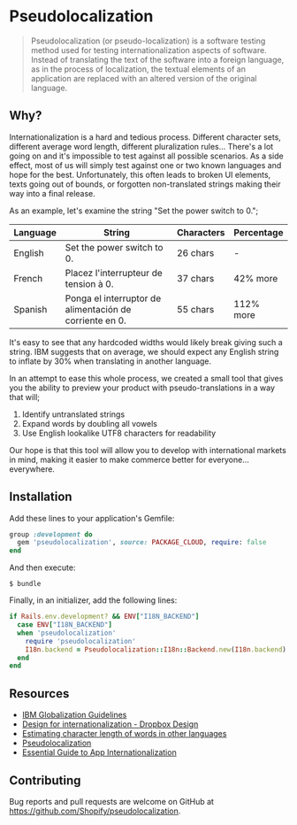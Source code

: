 # Pseudolocalization

> Pseudolocalization (or pseudo-localization) is a software testing method used for testing internationalization aspects of software. Instead of translating the text of the software into a foreign language, as in the process of localization, the textual elements of an application are replaced with an altered version of the original language.

## Why?

Internationalization is a hard and tedious process. Different character sets, different average word length, different pluralization rules... There's a lot going on and it's impossible to test against all possible scenarios. As a side effect, most of us will simply test against one or two known languages and hope for the best. Unfortunately, this often leads to broken UI elements, texts going out of bounds, or forgotten non-translated strings making their way into a final release.

As an example, let's examine the string "Set the power switch to 0.";

| Language | String | Characters | Percentage |
|----------|--------|------------|------------|
| English | Set the power switch to 0. | 26 chars | -
| French | Placez l'interrupteur de tension à 0. | 37 chars | 42% more
| Spanish | Ponga el interruptor de alimentación de corriente en 0. | 55 chars | 112% more

It's easy to see that any hardcoded widths would likely break giving such a string. IBM suggests that on average, we should expect any English string to inflate by 30% when translating in another language.

In an attempt to ease this whole process, we created a small tool that gives you the ability to preview your product with pseudo-translations in a way that will;

1. Identify untranslated strings
2. Expand words by doubling all vowels
3. Use English lookalike UTF8 characters for readability

Our hope is that this tool will allow you to develop with international markets in mind, making it easier to make commerce better for everyone... everywhere.

## Installation

Add these lines to your application's Gemfile:

```ruby
group :development do
  gem 'pseudolocalization', source: PACKAGE_CLOUD, require: false
end
```

And then execute:

    $ bundle

Finally, in an initializer, add the following lines:

```ruby
if Rails.env.development? && ENV["I18N_BACKEND"]
  case ENV["I18N_BACKEND"]
  when 'pseudolocalization'
    require 'pseudolocalization'
    I18n.backend = Pseudolocalization::I18n::Backend.new(I18n.backend)
  end
end
```

## Resources

* [IBM Globalization Guidelines](http://www-01.ibm.com/software/globalization/guidelines/index.html)
* [Design for internationalization - Dropbox Design](https://medium.com/dropbox-design/design-for-internationalization-24c12ea6b38f)
* [Estimating character length of words in other languages](https://docs.google.com/spreadsheets/d/1iHnzfBnMZ-5qKTKD_lx5l3tMPCHkqk_IvKup-EN0aDc)
* [Pseudolocalization](https://en.wikipedia.org/wiki/Pseudolocalization)
* [Essential Guide to App Internationalization](https://drive.google.com/open?id=1c6nAw6ttF_uHRq0ZQaGu5gYD0vjq9lHP)

## Contributing

Bug reports and pull requests are welcome on GitHub at https://github.com/Shopify/pseudolocalization.
